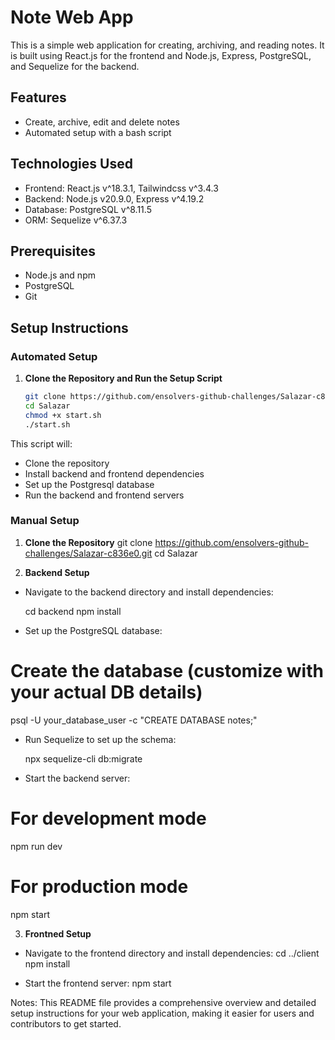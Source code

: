 # Note Web App

This is a simple web application for creating, archiving, and reading notes. It is built using React.js for the frontend and Node.js, Express, PostgreSQL, and Sequelize for the backend.

## Features

- Create, archive, edit and delete notes
- Automated setup with a bash script

## Technologies Used

- Frontend: React.js v^18.3.1, Tailwindcss v^3.4.3
- Backend: Node.js v20.9.0, Express v^4.19.2
- Database: PostgreSQL v^8.11.5
- ORM: Sequelize v^6.37.3

## Prerequisites

- Node.js and npm
- PostgreSQL
- Git

## Setup Instructions

### Automated Setup

1. **Clone the Repository and Run the Setup Script**

   ```bash
   git clone https://github.com/ensolvers-github-challenges/Salazar-c836e0.git
   cd Salazar
   chmod +x start.sh
   ./start.sh

This script will:
- Clone the repository
- Install backend and frontend dependencies
- Set up the Postgresql database
- Run the backend and frontend servers

### Manual Setup

1. **Clone the Repository**
git clone https://github.com/ensolvers-github-challenges/Salazar-c836e0.git
cd Salazar

2. **Backend Setup**
- Navigate to the backend directory and install dependencies:

    cd backend
    npm install

- Set up the PostgreSQL database:

# Create the database (customize with your actual DB details)
psql -U your_database_user -c "CREATE DATABASE notes;"

- Run Sequelize to set up the schema:

    npx sequelize-cli db:migrate

- Start the backend server:

# For development mode
npm run dev

# For production mode
npm start

3. **Frontned Setup**

- Navigate to the frontend directory and install dependencies:
    cd ../client
    npm install

- Start the frontend server:
    npm start

Notes: This README file provides a comprehensive overview and detailed setup instructions for your web application, making it easier for users and contributors to get started.